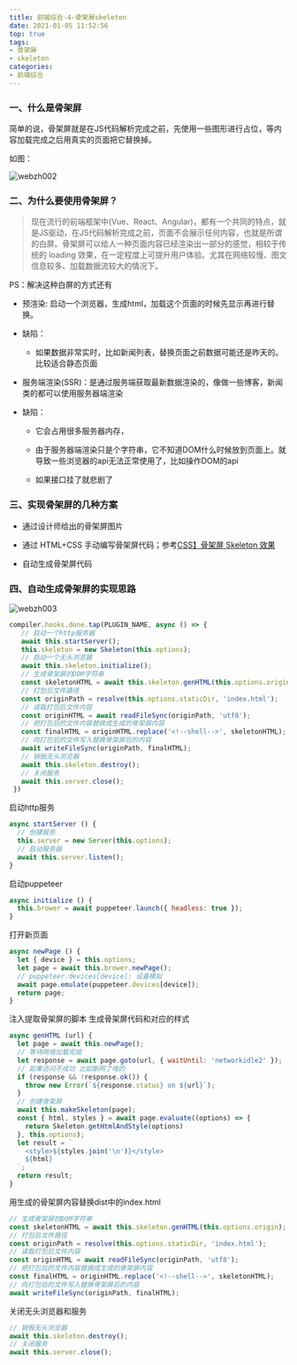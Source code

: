 ```yaml
---
title: 前端综合-4-骨架屏skeleton
date: 2021-01-05 11:52:56
top: true
tags:
- 骨架屏
- skeleton
categories:
- 前端综合
---
```

### 一、什么是骨架屏
<!--more-->
简单的说，骨架屏就是在JS代码解析完成之前，先使用一些图形进行占位，等内容加载完成之后用真实的页面把它替换掉。

如图：

![webzh002](http://alivnram-test.oss-cn-beijing.aliyuncs.com/alivnblog/webzh002.gif)

### 二、为什么要使用骨架屏？

> 现在流行的前端框架中(Vue、React、Angular)，都有一个共同的特点，就是JS驱动，在JS代码解析完成之前，页面不会展示任何内容，也就是所谓的白屏。骨架屏可以给人一种页面内容已经渲染出一部分的感觉，相较于传统的 loading 效果，在一定程度上可提升用户体验。尤其在网络较慢、图文信息较多、加载数据流较大的情况下。

PS：解决这种白屏的方式还有

- 预渲染: 启动一个浏览器，生成html，加载这个页面的时候先显示再进行替换。

 - 缺陷：
   - 如果数据非常实时，比如新闻列表，替换页面之前数据可能还是昨天的。比较适合静态页面


- 服务端渲染(SSR)：是通过服务端获取最新数据渲染的，像做一些博客，新闻类的都可以使用服务器端渲染

 - 缺陷：

   - 它会占用很多服务器内存，

   - 由于服务器端渲染只是个字符串，它不知道DOM什么时候放到页面上。就导致一些浏览器的api无法正常使用了，比如操作DOM的api

   - 如果接口挂了就悲剧了

### 三、实现骨架屏的几种方案

- 通过设计师给出的骨架屏图片

- 通过 HTML+CSS 手动编写骨架屏代码；参考[CSS】骨架屏 Skeleton 效果](https://juejin.cn/post/6915763034069663752)

- 自动生成骨架屏代码

### 四、自动生成骨架屏的实现思路

![webzh003](http://alivnram-test.oss-cn-beijing.aliyuncs.com/alivnblog/webzh003.jpg)

```js
compiler.hooks.done.tap(PLUGIN_NAME, async () => {
   // 启动一个http服务器
   await this.startServer(); 
   this.skeleton = new Skeleton(this.options);
   // 启动一个无头浏览器
   await this.skeleton.initialize(); 
   // 生成骨架屏的DOM字符串
   const skeletonHTML = await this.skeleton.genHTML(this.options.origin); 
   // 打包后文件路径
   const originPath = resolve(this.options.staticDir, 'index.html');  
   // 读取打包后文件内容    
   const originHTML = await readFileSync(originPath, 'utf8'); 
   // 把打包后的文件内容替换成生成的骨架屏内容            
   const finalHTML = originHTML.replace('<!--shell-->', skeletonHTML);   
   // 向打包后的文件写入替换骨架屏后的内容  
   await writeFileSync(originPath, finalHTML);  
   // 销毁无头浏览器                          
   await this.skeleton.destroy();   
   // 关闭服务                                      
   await this.server.close();                                            
 })
```

启动http服务

```js
async startServer () {
  // 创建服务
  this.server = new Server(this.options); 
  // 启动服务器
  await this.server.listen();             
}
```

启动puppeteer

```js
async initialize () {
  this.brower = await puppeteer.launch({ headless: true });
}
```

打开新页面

```js
async newPage () {
  let { device } = this.options;
  let page = await this.brower.newPage();
  // puppeteer.devices[device]: 设备模拟
  await page.emulate(puppeteer.devices[device]);
  return page;
}
```

注入提取骨架屏的脚本 生成骨架屏代码和对应的样式

```js
async genHTML (url) {
  let page = await this.newPage();
  // 等待网络加载完成
  let response = await page.goto(url, { waitUntil: 'networkidle2' }); 
  // 如果访问不成功 比如断网了啥的
  if (response && !response.ok()) { 
    throw new Error(`${response.status} on ${url}`);
  }
  // 创建骨架屏
  await this.makeSkeleton(page);
  const { html, styles } = await page.evaluate((options) => {
    return Skeleton.getHtmlAndStyle(options)
  }, this.options);
  let result = `
    <style>${styles.join('\n')}</style>
    ${html}
  `;
  return result;
}
```

用生成的骨架屏内容替换dist中的index.html

```js
// 生成骨架屏的DOM字符串
const skeletonHTML = await this.skeleton.genHTML(this.options.origin); 
// 打包后文件路径
const originPath = resolve(this.options.staticDir, 'index.html');     
// 读取打包后文件内容 
const originHTML = await readFileSync(originPath, 'utf8');   
// 把打包后的文件内容替换成生成的骨架屏内容          
const finalHTML = originHTML.replace('<!--shell-->', skeletonHTML);  
// 向打包后的文件写入替换骨架屏后的内容   
await writeFileSync(originPath, finalHTML);                            
```

关闭无头浏览器和服务

```js
// 销毁无头浏览器
await this.skeleton.destroy(); 
// 关闭服务                                        
await this.server.close();                                             
```

